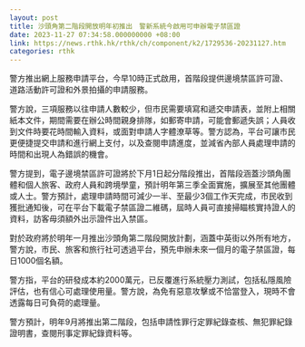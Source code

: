 ```yaml
---
layout: post
title: 沙頭角第二階段開放明年初推出　警新系統今啟用可申辦電子禁區證
date: 2023-11-27 07:34:58.000000000 +08:00
link: https://news.rthk.hk/rthk/ch/component/k2/1729536-20231127.htm
categories: rthk
---
```


警方推出網上服務申請平台，今早10時正式啟用，首階段提供邊境禁區許可證、道路活動許可證和外景拍攝的申請服務。

警方說，三項服務以往申請人數較少，但市民需要填寫和遞交申請表，並附上相關紙本文件，期間需要在辦公時間親身排隊，如郵寄申請，可能會郵遞失誤；人員收到文件時要花時間輸入資料，或面對申請人字體潦草等。警方認為，平台可讓市民更便捷提交申請和進行網上支付，以及查閱申請進度，並減省內部人員處理申請的時間和出現人為錯誤的機會。

警方提到，電子邊境禁區許可證將於下月1日起分階段推出，首階段涵蓋沙頭角團體和個人旅客、政府人員和跨境學童，預計明年第三季全面實施，擴展至其他團體或人士。警方預計，處理申請時間可減少一半、至最少3個工作天完成，市民收到獲批通知後，可在平台下載電子禁區證二維碼，屆時人員可直接掃瞄核實持證人的資料，訪客毋須額外出示證件出入禁區。

對於政府將於明年一月推出沙頭角第二階段開放計劃，涵蓋中英街以外所有地方，警方說，市民、旅客和旅行社可透過平台，預先申辦未來一個月的電子禁區證，每日1000個名額。

警方指，平台的研發成本約2000萬元，已反覆進行系統壓力測試，包括私隱風險評估，也有信心可處理使用量。警方說，為免有惡意攻擊或不恰當登入，現時不會透露每日可負荷的處理量。

警方預計，明年9月將推出第二階段，包括申請性罪行定罪紀錄查核、無犯罪紀錄證明書，查閱刑事定罪紀錄資料等。
